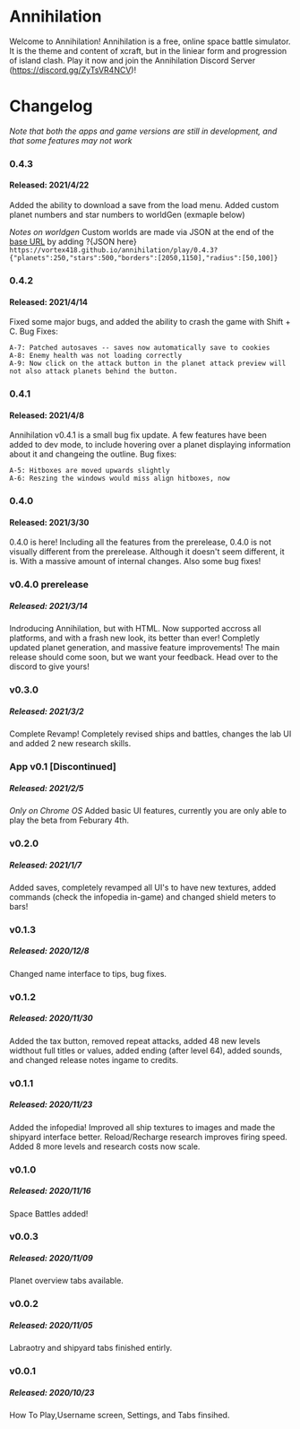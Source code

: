 # Annihilation

 Welcome to Annihilation! Annihilation is a free, online space battle simulator. It is the theme and content of xcraft, but in the liniear form and progression of island clash. Play it now and join the Annihilation Discord Server (https://discord.gg/ZyTsVR4NCV)!
 
# Changelog

*Note that both the apps and game versions are still in development, and that some features may not work*

### 0.4.3
#### Released: 2021/4/22

Added the ability to download a save from the load menu. Added custom planet numbers and star numbers to worldGen (exmaple below)


*Notes on worldgen*
Custom worlds are made via JSON at the end of the [base URL](https://vortex418.github.io/annihilation/play/0.4.3) by adding ?{JSON here}
`https://vortex418.github.io/annihilation/play/0.4.3?{"planets":250,"stars":500,"borders":[2050,1150],"radius":[50,100]}`

### 0.4.2
#### Released: 2021/4/14

Fixed some major bugs, and added the ability to crash the game with Shift + C. Bug Fixes:

	A-7: Patched autosaves -- saves now automatically save to cookies
	A-8: Enemy health was not loading correctly
	A-9: Now click on the attack button in the planet attack preview will not also attack planets behind the button.

### 0.4.1
#### Released: 2021/4/8

Annihilation v0.4.1 is a small bug fix update. A few features have been added to dev mode, to include hovering over a planet displaying information about it and changeing the outline. Bug fixes:

	A-5: Hitboxes are moved upwards slightly
	A-6: Reszing the windows would miss align hitboxes, now  

### 0.4.0
#### Released: 2021/3/30

0.4.0 is here! Including all the features from the prerelease, 0.4.0 is not visually different from the prerelease. Although it doesn't seem different, it is. With a massive amount of internal changes. Also some bug fixes! 

### v0.4.0 prerelease
##### Released: 2021/3/14

Indroducing Annihilation, but with HTML. Now supported accross all platforms, and with a frash new look, its better than ever! Completly updated planet generation, and massive feature improvements! The main release should come soon, but we want your feedback. Head over to the discord to give yours!

### v0.3.0
##### Released: 2021/3/2

Complete Revamp! Completely revised ships and battles, changes the lab UI and added 2 new research skills.

### App v0.1 \[Discontinued\]
##### Released: 2021/2/5

*Only on Chrome OS*
Added basic UI features, currently you are only able to play the beta from Feburary 4th.

### v0.2.0
##### Released: 2021/1/7

 Added saves, completely revamped all UI's to have new textures, added commands (check the infopedia in-game) and changed shield meters to bars! 

### v0.1.3
##### Released: 2020/12/8

Changed name interface to tips, bug fixes.

### v0.1.2	
##### Released: 2020/11/30

Added the tax button, removed repeat attacks, added 48 new levels widthout full titles or values, added ending (after level 64), added sounds, and changed release notes ingame to credits. 

### v0.1.1	
##### Released: 2020/11/23

Added the infopedia! Improved all ship textures to images and made the shipyard interface better. Reload/Recharge research improves firing speed. Added 8 more levels and research costs now scale.

### v0.1.0	
##### Released: 2020/11/16	

Space Battles added!

### v0.0.3	
##### Released: 2020/11/09

Planet overview tabs available.

### v0.0.2	
##### Released: 2020/11/05

Labraotry and shipyard tabs finished entirly.

### v0.0.1
##### Released: 2020/10/23	

How To Play,Username screen, Settings, and Tabs finsihed.
